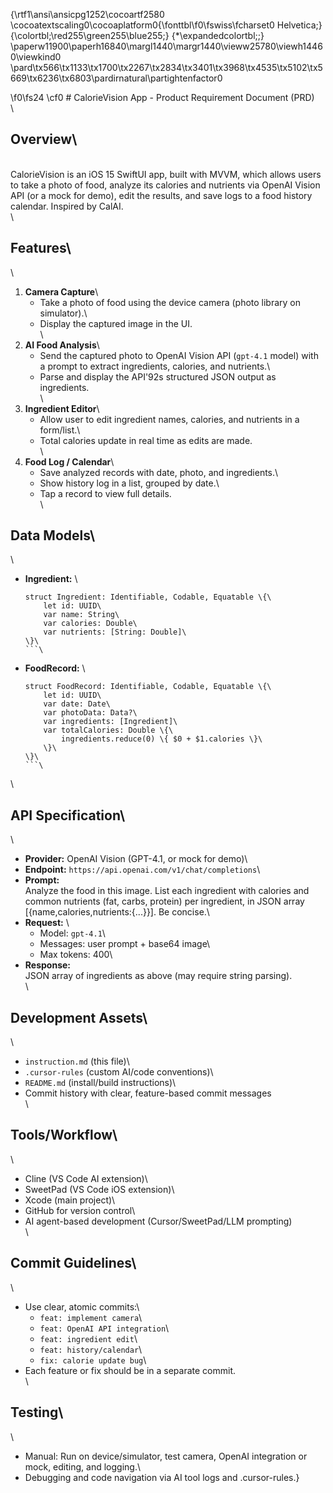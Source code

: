 {\rtf1\ansi\ansicpg1252\cocoartf2580
\cocoatextscaling0\cocoaplatform0{\fonttbl\f0\fswiss\fcharset0 Helvetica;}
{\colortbl;\red255\green255\blue255;}
{\*\expandedcolortbl;;}
\paperw11900\paperh16840\margl1440\margr1440\vieww25780\viewh14460\viewkind0
\pard\tx566\tx1133\tx1700\tx2267\tx2834\tx3401\tx3968\tx4535\tx5102\tx5669\tx6236\tx6803\pardirnatural\partightenfactor0

\f0\fs24 \cf0 # CalorieVision App - Product Requirement Document (PRD)\
\
## Overview\
\
CalorieVision is an iOS 15 SwiftUI app, built with MVVM, which allows users to take a photo of food, analyze its calories and nutrients via OpenAI Vision API (or a mock for demo), edit the results, and save logs to a food history calendar. Inspired by CalAI.\
\
## Features\
\
1. **Camera Capture**\
   - Take a photo of food using the device camera (photo library on simulator).\
   - Display the captured image in the UI.\
\
2. **AI Food Analysis**\
   - Send the captured photo to OpenAI Vision API (`gpt-4.1` model) with a prompt to extract ingredients, calories, and nutrients.\
   - Parse and display the API\'92s structured JSON output as ingredients.\
\
3. **Ingredient Editor**\
   - Allow user to edit ingredient names, calories, and nutrients in a form/list.\
   - Total calories update in real time as edits are made.\
\
4. **Food Log / Calendar**\
   - Save analyzed records with date, photo, and ingredients.\
   - Show history log in a list, grouped by date.\
   - Tap a record to view full details.\
\
## Data Models\
\
- **Ingredient:**  \
  ```swift\
  struct Ingredient: Identifiable, Codable, Equatable \{\
      let id: UUID\
      var name: String\
      var calories: Double\
      var nutrients: [String: Double]\
  \}\
  ```\
- **FoodRecord:**  \
  ```swift\
  struct FoodRecord: Identifiable, Codable, Equatable \{\
      let id: UUID\
      var date: Date\
      var photoData: Data?\
      var ingredients: [Ingredient]\
      var totalCalories: Double \{\
          ingredients.reduce(0) \{ $0 + $1.calories \}\
      \}\
  \}\
  ```\
\
## API Specification\
\
- **Provider:** OpenAI Vision (GPT-4.1, or mock for demo)\
- **Endpoint:** `https://api.openai.com/v1/chat/completions`\
- **Prompt:**  \
  Analyze the food in this image. List each ingredient with calories and common nutrients (fat, carbs, protein) per ingredient, in JSON array [\{name,calories,nutrients:\{...\}\}]. Be concise.\
- **Request:**  \
  - Model: `gpt-4.1`\
  - Messages: user prompt + base64 image\
  - Max tokens: 400\
- **Response:**  \
  JSON array of ingredients as above (may require string parsing).\
\
## Development Assets\
\
- `instruction.md` (this file)\
- `.cursor-rules` (custom AI/code conventions)\
- `README.md` (install/build instructions)\
- Commit history with clear, feature-based commit messages\
\
## Tools/Workflow\
\
- Cline (VS Code AI extension)\
- SweetPad (VS Code iOS extension)\
- Xcode (main project)\
- GitHub for version control\
- AI agent-based development (Cursor/SweetPad/LLM prompting)\
\
## Commit Guidelines\
\
- Use clear, atomic commits:\
  - `feat: implement camera`\
  - `feat: OpenAI API integration`\
  - `feat: ingredient edit`\
  - `feat: history/calendar`\
  - `fix: calorie update bug`\
- Each feature or fix should be in a separate commit.\
\
## Testing\
\
- Manual: Run on device/simulator, test camera, OpenAI integration or mock, editing, and logging.\
- Debugging and code navigation via AI tool logs and .cursor-rules.}
